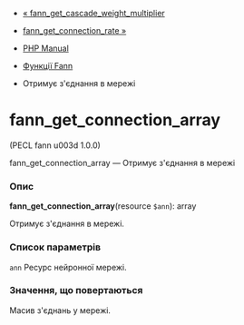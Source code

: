 - [« fann_get_cascade_weight_multiplier](function.fann-get-cascade-weight-multiplier.md)
- [fann_get_connection_rate »](function.fann-get-connection-rate.md)

- [PHP Manual](index.md)
- [Функції Fann](ref.fann.md)
- Отримує з'єднання в мережі

# fann_get_connection_array

(PECL fann u003d 1.0.0)

fann_get_connection_array — Отримує з'єднання в мережі

### Опис

**fann_get_connection_array**(resource `$ann`): array

Отримує з'єднання в мережі.

### Список параметрів

`ann`
Ресурс нейронної мережі.

### Значення, що повертаються

Масив з'єднань у мережі.
